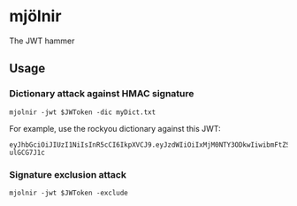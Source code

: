 # mjölnir

The JWT hammer

## Usage

### Dictionary attack against HMAC signature

`mjolnir -jwt $JWToken -dic myDict.txt`

For example, use the rockyou dictionary against this JWT:

```
eyJhbGciOiJIUzI1NiIsInR5cCI6IkpXVCJ9.eyJzdWIiOiIxMjM0NTY3ODkwIiwibmFtZSI6IkpvaG4gRG9lIiwiaWF0IjoxNTE2MjM5MDIyfQ.ABn9EFDMlzoAMvhxq0XPsYzR3h5ro9t4k-ulGCG7J1c
```

### Signature exclusion attack

`mjolnir -jwt $JWToken -exclude`